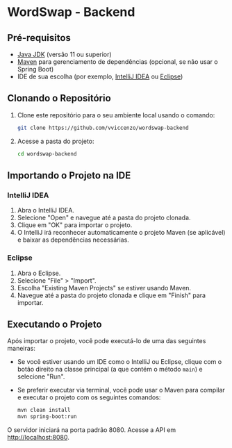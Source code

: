 # WordSwap - Backend

## Pré-requisitos

- [Java JDK](https://www.oracle.com/java/technologies/javase-jdk11-downloads.html) (versão 11 ou superior)
- [Maven](https://maven.apache.org/) para gerenciamento de dependências (opcional, se não usar o Spring Boot)
- IDE de sua escolha (por exemplo, [IntelliJ IDEA](https://www.jetbrains.com/idea/) ou [Eclipse](https://www.eclipse.org/))

## Clonando o Repositório

1. Clone este repositório para o seu ambiente local usando o comando:

   ```bash
   git clone https://github.com/vviccenzo/wordswap-backend
   ```

2. Acesse a pasta do projeto:

   ```bash
   cd wordswap-backend
   ```

## Importando o Projeto na IDE

### IntelliJ IDEA

1. Abra o IntelliJ IDEA.
2. Selecione "Open" e navegue até a pasta do projeto clonada.
3. Clique em "OK" para importar o projeto.
4. O IntelliJ irá reconhecer automaticamente o projeto Maven (se aplicável) e baixar as dependências necessárias.

### Eclipse

1. Abra o Eclipse.
2. Selecione "File" > "Import".
3. Escolha "Existing Maven Projects" se estiver usando Maven.
4. Navegue até a pasta do projeto clonada e clique em "Finish" para importar.

## Executando o Projeto

Após importar o projeto, você pode executá-lo de uma das seguintes maneiras:

- Se você estiver usando um IDE como o IntelliJ ou Eclipse, clique com o botão direito na classe principal (a que contém o método `main`) e selecione "Run".

- Se preferir executar via terminal, você pode usar o Maven para compilar e executar o projeto com os seguintes comandos:

   ```bash
   mvn clean install
   mvn spring-boot:run
   ```

O servidor iniciará na porta padrão 8080. Acesse a API em [http://localhost:8080](http://localhost:8080).
